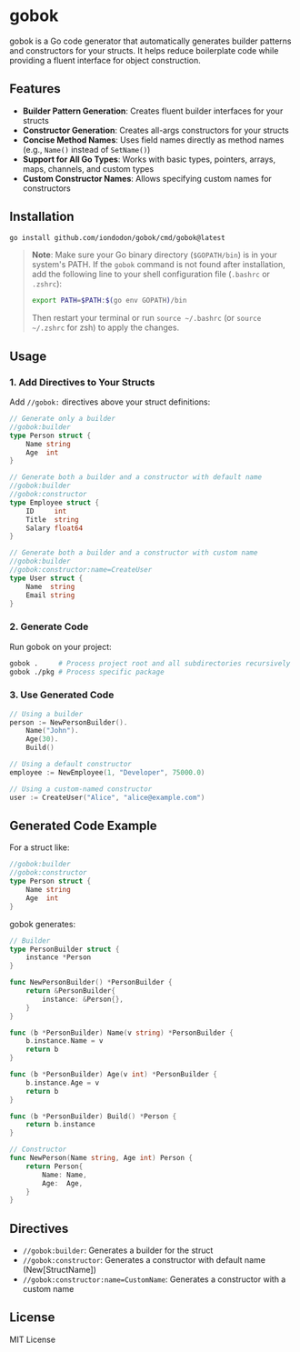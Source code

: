# gobok

gobok is a Go code generator that automatically generates builder patterns and constructors for your structs. It helps reduce boilerplate code while providing a fluent interface for object construction.

## Features

- **Builder Pattern Generation**: Creates fluent builder interfaces for your structs
- **Constructor Generation**: Creates all-args constructors for your structs
- **Concise Method Names**: Uses field names directly as method names (e.g., `Name()` instead of `SetName()`)
- **Support for All Go Types**: Works with basic types, pointers, arrays, maps, channels, and custom types
- **Custom Constructor Names**: Allows specifying custom names for constructors

## Installation

```bash
go install github.com/iondodon/gobok/cmd/gobok@latest
```

> **Note**: Make sure your Go binary directory (`$GOPATH/bin`) is in your system's PATH. If the `gobok` command is not found after installation, add the following line to your shell configuration file (`.bashrc` or `.zshrc`):
>
> ```bash
> export PATH=$PATH:$(go env GOPATH)/bin
> ```
>
> Then restart your terminal or run `source ~/.bashrc` (or `source ~/.zshrc` for zsh) to apply the changes.

## Usage

### 1. Add Directives to Your Structs

Add `//gobok:` directives above your struct definitions:

```go
// Generate only a builder
//gobok:builder
type Person struct {
    Name string
    Age  int
}

// Generate both a builder and a constructor with default name
//gobok:builder
//gobok:constructor
type Employee struct {
    ID     int
    Title  string
    Salary float64
}

// Generate both a builder and a constructor with custom name
//gobok:builder
//gobok:constructor:name=CreateUser
type User struct {
    Name  string
    Email string
}
```

### 2. Generate Code

Run gobok on your project:

```bash
gobok .     # Process project root and all subdirectories recursively
gobok ./pkg # Process specific package
```

### 3. Use Generated Code

```go
// Using a builder
person := NewPersonBuilder().
    Name("John").
    Age(30).
    Build()

// Using a default constructor
employee := NewEmployee(1, "Developer", 75000.0)

// Using a custom-named constructor
user := CreateUser("Alice", "alice@example.com")
```

## Generated Code Example

For a struct like:

```go
//gobok:builder
//gobok:constructor
type Person struct {
    Name string
    Age  int
}
```

gobok generates:

```go
// Builder
type PersonBuilder struct {
    instance *Person
}

func NewPersonBuilder() *PersonBuilder {
    return &PersonBuilder{
        instance: &Person{},
    }
}

func (b *PersonBuilder) Name(v string) *PersonBuilder {
    b.instance.Name = v
    return b
}

func (b *PersonBuilder) Age(v int) *PersonBuilder {
    b.instance.Age = v
    return b
}

func (b *PersonBuilder) Build() *Person {
    return b.instance
}

// Constructor
func NewPerson(Name string, Age int) Person {
    return Person{
        Name: Name,
        Age:  Age,
    }
}
```

## Directives

- `//gobok:builder`: Generates a builder for the struct
- `//gobok:constructor`: Generates a constructor with default name (New[StructName])
- `//gobok:constructor:name=CustomName`: Generates a constructor with a custom name

## License

MIT License
